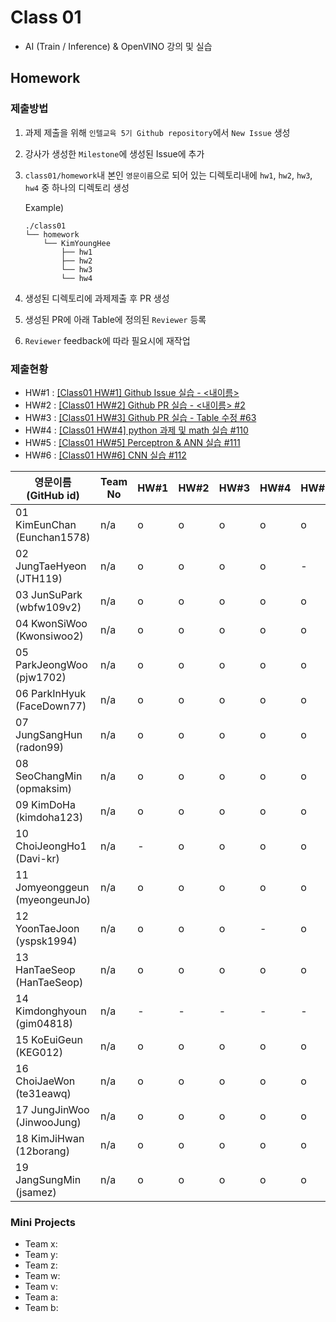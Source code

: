 # Class 01

* AI (Train / Inference) & OpenVINO 강의 및 실습

## Homework

### 제출방법

1. 과제 제출을 위해 `인텔교육 5기 Github repository`에서 `New Issue` 생성

2. 강사가 생성한 `Milestone`에 생성된 Issue에 추가 

3. `class01/homework`내 본인 `영문이름`으로 되어 있는 디렉토리내에 `hw1`, `hw2`, `hw3`, `hw4` 중 하나의 디렉토리 생성

    Example)
    ```
    ./class01
    └── homework
        └── KimYoungHee
            ├── hw1
            ├── hw2
            └── hw3
            └── hw4
    ```

4. 생성된 디렉토리에 과제제출 후 PR 생성

5. 생성된 PR에 아래 Table에 정의된 `Reviewer` 등록

6. `Reviewer` feedback에 따라 필요시에 재작업

### 제출현황

* HW#1 : [[Class01 HW#1] Github Issue 실습 - <내이름>](https://github.com/kccistc/intel-05/issues/1)
* HW#2 : [[Class01 HW#2] Github PR 실습 - <내이름> #2](https://github.com/kccistc/intel-05/issues/2)
* HW#3 : [[Class01 HW#3] Github PR 실습 - Table 수정 #63](https://github.com/kccistc/intel-05/issues/63)
* HW#4 : [[Class01 HW#4] python 과제 및 math 실습 #110](https://github.com/kccistc/intel-05/issues/110)
* HW#5 : [[Class01 HW#5] Perceptron & ANN 실습 #111](https://github.com/kccistc/intel-05/issues/111)
* HW#6 : [[Class01 HW#6] CNN 실습 #112](https://github.com/kccistc/intel-05/issues/112)

| 영문이름 (GitHub id)           | Team No | HW#1 | HW#2 | HW#3 | HW#4 | HW#5 | HW#6 | Reviewer |
|-------------------------------|---------|------|------|------|------|------|------|----------|
| 01 KimEunChan (Eunchan1578) | n/a | o | o | o | o | o | o | justinkimceo |
| 02 JungTaeHyeon (JTH119) | n/a | o | o | o | o | - | o | justinkimceo |
| 03 JunSuPark (wbfw109v2) | n/a | o | o | o | o | o | o | justinkimceo |
| 04 KwonSiWoo   (Kwonsiwoo2) | n/a | o | o | o | o | o | o | justinkimceo |
| 05 ParkJeongWoo (pjw1702) | n/a | o | o | o | o | o | o | justinkimceo |
| 06 ParkInHyuk (FaceDown77) | n/a | o | o | o | o | o | o | justinkimceo |
| 07 JungSangHun (radon99) | n/a | o | o | o | o | o | o | justinkimceo |
| 08 SeoChangMin (opmaksim) | n/a | o | o | o | o | o | o | justinkimceo |
| 09 KimDoHa (kimdoha123) | n/a | o | o | o | o | o | o | justinkimceo |
| 10 ChoiJeongHo1 (Davi-kr) | n/a | - | o | o | o | o | o | justinkimceo |
| 11 Jomyeonggeun (myeongeunJo) | n/a | o | o | o | o | o | - | justinkimceo |
| 12 YoonTaeJoon (yspsk1994) | n/a | o | o | o | - | o | o | justinkimceo |
| 13 HanTaeSeop  (HanTaeSeop) | n/a | o | o | o | o | o | o | justinkimceo |
| 14 Kimdonghyoun (gim04818) | n/a | - | - | - | - | - | - | justinkimceo |
| 15 KoEuiGeun  (KEG012) | n/a | o | o | o | o | o | o | justinkimceo |
| 16 ChoiJaeWon (te31eawq) | n/a | o | o | o | o | o | o | justinkimceo |
| 17 JungJinWoo  (JinwooJung) | n/a | o | o | o | o | o | o | justinkimceo |
| 18 KimJiHwan (12borang) | n/a | o | o | o | o | o | o | justinkimceo |
| 19 JangSungMin (jsamez) | n/a | o | o | o | o | o | o | justinkimceo |

### Mini Projects

* Team x:
* Team y:
* Team z:
* Team w:
* Team v:
* Team a:
* Team b:

